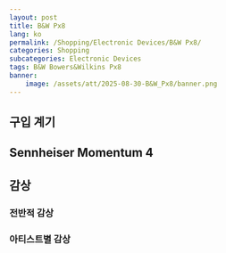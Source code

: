 ```yaml
---
layout: post
title: B&W Px8
lang: ko
permalink: /Shopping/Electronic Devices/B&W Px8/
categories: Shopping
subcategories: Electronic Devices
tags: B&W Bowers&Wilkins Px8
banner:
    image: /assets/att/2025-08-30-B&W_Px8/banner.png
---
```


## 구입 계기

## Sennheiser Momentum 4

## 감상

### 전반적 감상

### 아티스트별 감상